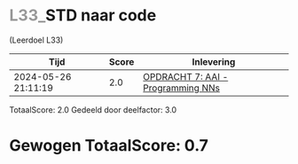#  <font color="#999999">L33_</font>STD naar code                                                                                                                         
(Leerdoel L33)

|Tijd|Score|Inlevering|
|---|---|---|
|2024-05-26 21:11:19 |2.0|<a href="https://canvas.hu.nl//courses/39753/assignments/284177/submissions/86853">OPDRACHT 7: AAI - Programming NNs</a>|

TotaalScore: 2.0
Gedeeld door deelfactor: 3.0
# Gewogen TotaalScore: 0.7
